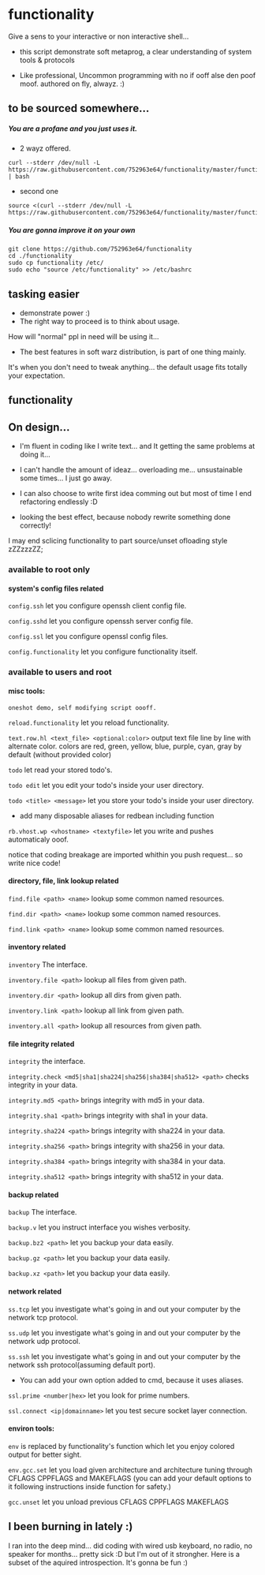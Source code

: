 # functionality
Give a sens to your interactive or non interactive shell...

- this script demonstrate soft metaprog, a clear understanding of system tools & protocols

- Like professional, Uncommon programming with no if ooff alse den poof moof. authored on fly, alwayz. :)

## to be sourced somewhere...
##### You are a profane and you just uses it.
- 2 wayz offered.
```shell
curl --stderr /dev/null -L https://raw.githubusercontent.com/752963e64/functionality/master/functionality | bash
```

- second one
```shell
source <(curl --stderr /dev/null -L https://raw.githubusercontent.com/752963e64/functionality/master/functionality)
```

##### You are gonna improve it on your own
```shell
git clone https://github.com/752963e64/functionality
cd ./functionality
sudo cp functionality /etc/
sudo echo "source /etc/functionality" >> /etc/bashrc
```

## tasking easier
- demonstrate power :)
- The right way to proceed is to think about usage.

How will "normal" ppl in need will be using it...
- The best features in soft warz distribution, is part of one thing mainly.

It's when you don't need to tweak anything... the default usage fits totally your expectation.


## functionality

## On design...
- I'm fluent in coding like I write text... and It getting the same problems at doing it...

- I can't handle the amount of ideaz... overloading me... unsustainable some times... I just go away.

- I can also choose to write first idea comming out but most of time I end refactoring endlessly :D

- looking the best effect, because nobody rewrite something done correctly!

I may end sclicing functionality to part source/unset ofloading style zZZzzzZZ;


### available to root only

#### system's config files related

```config.ssh``` let you configure openssh client config file.

```config.sshd``` let you configure openssh server config file.

```config.ssl``` let you configure openssl config files.

```config.functionality``` let you configure functionality itself.


### available to users and root

#### misc tools:

```oneshot demo, self modifying script oooff.```

```reload.functionality``` let you reload functionality.

```text.row.hl <text_file> <optional:color>``` output text file line by line with alternate color.
colors are red, green, yellow, blue, purple, cyan, gray by default (without provided color)

```todo``` let read your stored todo's.

```todo edit``` let you edit your todo's inside your user directory.

```todo <title> <message>``` let you store your todo's inside your user directory.

- add many disposable aliases for redbean including function 

```rb.vhost.wp <vhostname> <textyfile>``` let you write and pushes automaticaly ooof.

notice that coding breakage are imported whithin you push request... so write nice code!


#### directory, file, link lookup related

```find.file <path> <name>``` lookup some common named resources.

```find.dir <path> <name>``` lookup some common named resources.

```find.link <path> <name>``` lookup some common named resources.


#### inventory related

```inventory``` The interface.

```inventory.file <path>``` lookup all files from given path.

```inventory.dir <path>``` lookup all dirs from given path.

```inventory.link <path>``` lookup all link from given path.

```inventory.all <path>``` lookup all resources from given path.


#### file integrity related

```integrity``` the interface.

```integrity.check <md5|sha1|sha224|sha256|sha384|sha512> <path>``` checks integrity in your data.

```integrity.md5 <path>``` brings integrity with md5 in your data.

```integrity.sha1 <path>``` brings integrity with sha1 in your data.

```integrity.sha224 <path>``` brings integrity with sha224 in your data.

```integrity.sha256 <path>``` brings integrity with sha256 in your data.

```integrity.sha384 <path>``` brings integrity with sha384 in your data.

```integrity.sha512 <path>``` brings integrity with sha512 in your data.


#### backup related

```backup``` The interface.

```backup.v``` let you instruct interface you wishes verbosity.

```backup.bz2 <path>``` let you backup your data easily.

```backup.gz <path>``` let you backup your data easily.

```backup.xz <path>``` let you backup your data easily.


#### network related

```ss.tcp``` let you investigate what's going in and out your computer by the network tcp protocol.

```ss.udp``` let you investigate what's going in and out your computer by the network udp protocol.

```ss.ssh``` let you investigate what's going in and out your computer by the network ssh protocol(assuming default port).

- You can add your own option added to cmd, because it uses aliases.

```ssl.prime <number|hex>``` let you look for prime numbers.

```ssl.connect <ip|domainname>``` let you test secure socket layer connection.

#### environ tools:

```env``` is replaced by functionality's function which let you enjoy colored output for better sight.

```env.gcc.set``` let you load given architecture and architecture tuning through CFLAGS CPPFLAGS and MAKEFLAGS 
(you can add your default options to it following instructions inside function for safety.)

```gcc.unset``` let you unload previous CFLAGS CPPFLAGS MAKEFLAGS



## I been burning in lately :)
I ran into the deep mind... did coding with wired usb keyboard, no radio, no speaker for months...
pretty sick :D but I'm out of it strongher. Here is a subset of the aquired introspection.
It's gonna be fun :)
